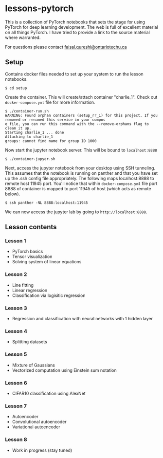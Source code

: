 # lessons-pytorch

This is a collection of PyTorch notebooks that sets the stage for using PyTorch for deep learning development.  The web is full of excellent material on all things PyTorch.  I have tried to provide a link to the source material where warranted.

For questions please contact faisal.qureshi@ontariotechu.ca

## Setup

Contains docker files needed to set up your system to run the lesson notebooks.

~~~
$ cd setup
~~~

Create the container.  This will create/attach container "charlie_1".  Check out `docker-compose.yml` file for more information.

~~~
$ ./container-run.sh 
WARNING: Found orphan containers (setup_rr_1) for this project. If you removed or renamed this service in your compos
e file, you can run this command with the --remove-orphans flag to clean it up.
Starting charlie_1 ... done
Attaching to charlie_1
groups: cannot find name for group ID 1000
~~~

Now start the jupyter notebook server.  This will be bound to `localhost:8888`

~~~
$ ./container-jupyer.sh
~~~

Next, access the jupyter notebook from your desktop using SSH tunneling.  This assumes that the notebook is running on panther and that you have set up the .ssh config file appropriately.  The following maps localhost:8888 to remote host 11945 port.  You'll notice that within `docker-compose.yml` file port 8888 of container is mapped to port 11945 of host (which acts as remote below).

~~~
$ ssh panther -NL 8888:localhost:11945
~~~

We can now access the jupyter lab by going to `http://localhost:8888`.

## Lesson contents

### Lesson 1

- PyTorch basics
- Tensor visualization
- Solving system of linear equations

### Lesson 2

- Line fitting
- Linear regression
- Classification via logisitic regression

### Lesson 3

- Regression and classification with neural networks with 1 hidden layer

### Lesson 4

- Splitting datasets

### Lesson 5

- Mixture of Gaussians
- Vectorized computation using Einstein sum notation

### Lesson 6

- CIFAR10 classification using AlexNet

### Lesson 7

- Autoencoder
- Convolutional autoencoder
- Variational autoencoder

### Lesson 8

- Work in progress (stay tuned)




